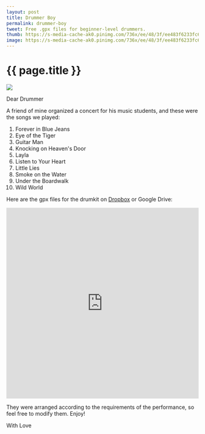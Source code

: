 ```yaml
---
layout: post
title: Drummer Boy
permalink: drummer-boy
tweet: Free .gpx files for beginner-level drummers.
thumb: https://s-media-cache-ak0.pinimg.com/736x/ee/48/3f/ee483f6233fc6b0b9b27665f4574d80d.jpg
image: https://s-media-cache-ak0.pinimg.com/736x/ee/48/3f/ee483f6233fc6b0b9b27665f4574d80d.jpg
---
```


{{ page.title }}
================

<div class="my-inline-left pull-left">
<a href="http://www.guitar-pro.com/en/index.php"><img src="{{ page.image }}" /></a>
</div>

<span class="letter">Dear Drummer</span>

A friend of mine organized a concert for his music students, and these were the songs we played:
1. Forever in Blue Jeans
1. Eye of the Tiger
1. Guitar Man
1. Knocking on Heaven's Door
1. Layla
1. Listen to Your Heart
1. Little Lies
1. Smoke on the Water
1. Under the Boardwalk
1. Wild World

Here are the gpx files for the drumkit on [Dropbox](https://www.dropbox.com/sh/1tvrhlghu8t0t6u/AADbnhQn2sJs27s1ANv8qGdwa?dl=0) or Google Drive:
<iframe src="https://drive.google.com/embeddedfolderview?id=0B_o4ld7RKViicXFLeERjMnhMY1E#list" width="100%" height="500" frameborder="0"></iframe>

They were arranged according to the requirements of the performance, so feel free to modify them. Enjoy!

<span class="letter">With Love</span>
